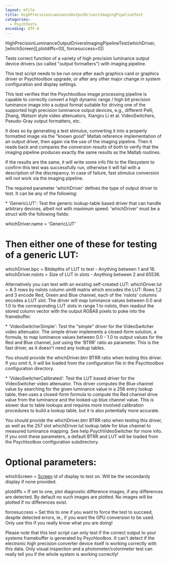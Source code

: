 ```yaml
---
layout: mfile
title: HighPrecisionLuminanceOutputDriversImagingPipelineTest
categories:
  - PsychTests
encoding: UTF-8
---
```


HighPrecisionLuminanceOutputDriversImagingPipelineTest(whichDriver, [whichScreen][,plotdiffs=0][, forcesuccess=0])

Tests correct function of a variety of high precision luminance output
device drivers (so called "output formatters") with imaging pipeline.

This test script needs to be run once after each graphics card or
graphics driver or Psychtoolbox upgrade, or after any other major change
in system configuration and display settings.

This test verifies that the Psychtoolbox image processing pipeline is
capable to correctly convert a high dynamic range / high bit precision
luminance image into a output format suitable for driving one of the
supported high precision luminance output devices, e.g., different Pelli,
Zhang, Watson style video attenuators, Xiangru Li et al. VideoSwitchers,
Pseudo-Gray output formatters, etc.

It does so by generating a test stimulus, converting it into a properly
formatted image via the "known good" Matlab reference implementation of
an output driver, then again via the  use of the imaging pipeline. Then
it reads back and compares the conversion results of both to verify that
the imaging pipeline produces exactly the same results as the Matlab
routines.

If the results are the same, it will write some info file to the
filesystem to confirm this test was successfully run, otherwise it will
fail with a description of the discrepancy. In case of failure, fast
stimulus conversion will not work via the imaging pipeline.

The required parameter 'whichDriver' defines the type of output driver to
test. It can be any of the following:

\* 'GenericLUT': Test the generic lookup-table based driver that can handle
arbitrary devices, albeit not with maximum speed. 'whichDriver' must be a
struct with the following fields:

whichDriver.name = 'GenericLUT'

# Then either one of these for testing of a generic LUT:

whichDriver.bpc = Bitdepths of LUT to test - Anything between 1 and 16.
whichDriver.nslots = Size of LUT in slots - Anything between 2 and 65536.

Alternatively you can test with an existing self-created LUT:
whichDriver.lut = A 3 rows by nslots column uint8 matrix which encodes
the LUT: Rows 1,2 and 3 encode Red, Green and Blue channel, each of the
'nslots' columns encodes a LUT slot. The driver will map luminance values
between 0.0 and 1.0 to the corresponding LUT slots in range 1 to nslots,
then readout the stored column vector with the output RGBA8 pixels to
poke into the framebuffer.

\* 'VideoSwitcherSimple': Test the "simple" driver for the VideoSwitcher
video attenuator. The simple driver implements a closed-form solution, a
formula, to map luminance values between 0.0 - 1.0 to output values for
the Red and Blue channel, just using the 'BTRR' ratio as parameter. This
is the fast driver, as it doesn't need any lookup tables.

You should provide the whichDriver.btrr BTRR ratio when testing this
driver. If you omit it, it will be loaded from the configuration file in
the Psychtoolbox configuration directory.

\* 'VideoSwitcherCalibrated': Test the LUT based driver for the VideoSwitcher
video attenuator. This driver computes the Blue channel value by
searching for the given luminance value in a 256 entry lookup table, then
uses a closed-form formula to compute the Red channel drive value from
the luminance and the looked-up blue channel value. This is slower due to table
lookups and requires more involved calibration procedures to build a
lookup table, but it is also potentially more accurate.

You should provide the whichDriver.btrr BTRR ratio when testing this
driver, as well as the 257 slot whichDriver.lut lookup table for blue
channel to measured luminance mapping. See help PsychVideoSwitcher for
more info. If you omit these parameters, a default BTRR and LUT will be
loaded from the Psychtoolbox configuration subdirectory.

# Optional parameters:

whichScreen  = [Screen](/docs/Screen) id of display to test on. Will be the secondardy
               display if none provided.

plotdiffs    = If set to one, plot diagnostic difference images, if any
               differences are detected. By default no such images are
               plotted. No images will be plotted if no differences
               exist.

forcesuccess = Set this to one if you want to force the test to succeed,
               despite detected errors, ie., if you want the GPU
               conversion to be used. Only use this if you really know
               what you are doing!

Please note that this test script can only test if the correct output to
your systems framebuffer is generated by Psychtoolbox. It can't detect if
the electronic high precision converter device itself is working
correctly with this data. Only visual inspection and a
photometer/colorimeter test can really tell you if the whole system is
working correctly!
